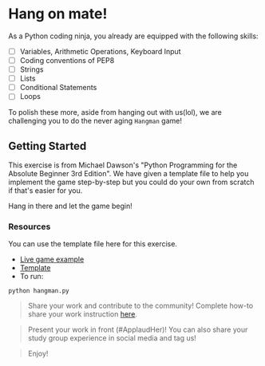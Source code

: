 # Hang on mate!

As a Python coding ninja, you already are equipped with the following skills:
- [ ] Variables, Arithmetic Operations, Keyboard Input
- [ ] Coding conventions of PEP8
- [ ] Strings
- [ ] Lists
- [ ] Conditional Statements
- [ ] Loops

To polish these more, aside from hanging out with us(lol), we are challenging you to do the never aging `Hangman` game!

## Getting Started

This exercise is from Michael Dawson's "Python Programming for the Absolute Beginner 3rd Edition".
We have given a template file to help you implement the game step-by-step but you could do your own from scratch
if that's easier for you.

Hang in there and let the game begin!

### Resources

You can use the template file here for this exercise.

* [Live game example](https://drive.google.com/open?id=1CLafYAmaxWOvoUkOJvfx94dHEp87CnqT)
* [Template](https://github.com/wwcodemanila/WWCodeManila-Python/blob/master/docs/exercises/hangman/hangman.py)
* To run:

```shell
python hangman.py
```

> Share your work and contribute to the community! Complete how-to share your work instruction [here](getting_started/exercise_upload_step.md).

> Present your work in front (#ApplaudHer)! You can also share your study group experience in social media and tag us!

> Enjoy!
